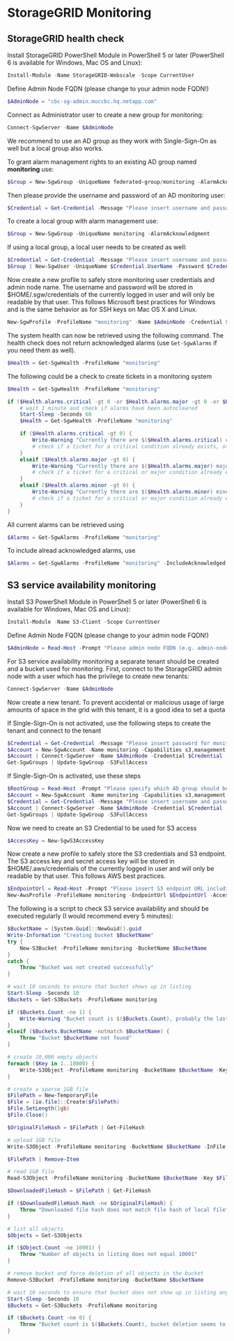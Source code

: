# StorageGRID Monitoring

## StorageGRID health check

Install StorageGRID PowerShell Module in PowerShell 5 or later (PowerShell 6 is available for Windows, Mac OS and Linux):

```powershell
Install-Module -Name StorageGRID-Webscale -Scope CurrentUser
```

Define Admin Node FQDN (please change to your admin node FQDN!)

```powershell
$AdminNode = "cbc-sg-admin.muccbc.hq.netapp.com"
```

Connect as Administrator user to create a new group for monitoring:

```powershell
Connect-SgwServer -Name $AdminNode
```

We recommend to use an AD group as they work with Single-Sign-On as well but a local group also works.

To grant alarm management rights to an existing AD group named **monitoring** use:

```powershell
$Group = New-SgwGroup -UniqueName federated-group/monitoring -AlarmAcknowledgment
```

Then please provide the username and password of an AD monitoring user:

```powershell
$Credential = Get-Credential -Message "Please insert username and password for AD monitoring user (username must be in format domain\username or username@domain)"
```

To create a local group with alarm management use:

```powershell
$Group = New-SgwGroup -UniqueName monitoring -AlarmAcknowledgment
```

If using a local group, a local user needs to be created as well:

```powershell
$Credential = Get-Credential -Message "Please insert username and password for local monitoring user"
$Group | New-SgwUser -UniqueName $Credential.UserName -Password $Credential.GetNetworkCredential().Password
```

Now create a new profile to safely store monitoring user credentials and admin node name. The username and password will be stored in $HOME/.sgw/credentials of the currently logged in user and will only be readable by that user. This follows Microsoft best practices for Windows and is the same behavior as for SSH keys on Mac OS X and Linux.

```powershell
New-SgwProfile -ProfileName "monitoring" -Name $AdminNode -Credential $Credential
```

The system health can now be retrieved using the following command. The health check does not return acknowledged alarms (use `Get-SgwAlarms` if you need them as well).

```powershell
$Health = Get-SgwHealth -ProfileName "monitoring"
```

The following could be a check to create tickets in a monitoring system

```powershell
$Health = Get-SgwHealth -ProfileName "monitoring"

if ($Health.alarms.critical -gt 0 -or $Health.alarms.major -gt 0 -or $Health.alarms.minir -gt 0) {
    # wait 1 minute and check if alarms have been autocleared
    Start-Sleep -Seconds 60
    $Health = Get-SgwHealth -ProfileName "monitoring"

    if ($Health.alarms.critical -gt 0) {
        Write-Warning "Currently there are $($Health.alarms.critical) critical alarms, opening a high priority ticket"
        # check if a ticket for a critical condition already exists, otherwise create a ticket with high priority (e.g. needs immediate attention)
    }
    elseif ($Health.alarms.major -gt 0) {
        Write-Warning "Currently there are $($Health.alarms.major) major alarms and no critical alarms, opening a medium priority ticket"
        # check if a ticket for a critical or major condition already exists, otherwise create a ticket with medium priority (e.g. needs attention as soon as possible during business hours)
    }
    elseif ($Health.alarms.minor -gt 0) {
        Write-Warning "Currently there are $($Health.alarms.minor) minor alarms and no major or critical alarms, opening a low priority ticket"
        # check if a ticket for a critical or major condition already exists, otherwise create a ticket with low priority (e.g. should be checked during business hours)
    }
}
```

All current alarms can be retrieved using

```powershell
$Alarms = Get-SgwAlarms -ProfileName "monitoring"
```

To include alread acknowledged alarms, use

```powershell
$Alarms = Get-SgwAlarms -ProfileName "monitoring" -IncludeAcknowledged 
```

## S3 service availability monitoring

Install S3 PowerShell Module in PowerShell 5 or later (PowerShell 6 is available for Windows, Mac OS and Linux):

```powershell
Install-Module -Name S3-Client -Scope CurrentUser
```

Define Admin Node FQDN (please change to your admin node FQDN!)

```powershell
$AdminNode = Read-Host -Prompt "Please admin node FQDN (e.g. admin-node.example.com)"
```

For S3 service availability monitoring a separate tenant should be created and a bucket used for monitoring. First, connect to the StorageGRID admin node with a user which has the privilege to create new tenants:

```powershell
Connect-SgwServer -Name $AdminNode
```

Now create a new tenant. To prevent accidental or malicious usage of large amounts of space in the grid with this tenant, it is a good idea to set a quota

If Single-Sign-On is not activated, use the following steps to create the tenant and connect to the tenant

```powershell
$Credential = Get-Credential -Message "Please insert password for monitoring tenant root user" -UserName "root"
$Account = New-SgwAccount -Name monitoring -Capabilities s3,management -UseAccountIdentitySource $false -AllowPlatformServices $false -Quota 1gb -Password $Credential.GetNetworkCredential().Password
$Account | Connect-SgwServer -Name $AdminNode -Credential $Credential
Get-SgwGroups | Update-SgwGroup -S3FullAccess
```

If Single-Sign-On is activated, use these steps

```powershell
$RootGroup = Read-Host -Prompt "Please specify which AD group should be granted root access for this tenant (you can use the same monitoring group)"
$Account = New-SgwAccount -Name monitoring -Capabilities s3,management -UseAccountIdentitySource $false -AllowPlatformServices $false -Quota 1gb -GrantRootAccessToGroup $RootGroup
$Credential = Get-Credential -Message "Please insert username and password for AD monitoring user (username must be in format domain\username or username@domain)"
$Account | Connect-SgwServer -Name $AdminNode -Credential $Credential
Get-SgwGroups | Update-SgwGroup -S3FullAccess
```

Now we need to create an S3 Credential to be used for S3 access

```powershell
$AccessKey = New-SgwS3AccessKey
```

Now create a new profile to safely store the S3 credentials and S3 endpoint. The S3 access key and secret access key will be stored in $HOME/.aws/credentials of the currently logged in user and will only be readable by that user. This follows AWS best practices.

```powershell
$EndpointUrl = Read-Host -Prompt "Please insert S3 endpoint URL including protocol and port (e.g. https://s3.example.com:8082)"
New-AwsProfile -ProfileName monitoring -EndpointUrl $EndpointUrl -AccessKey $AccessKey.accessKey -SecretKey $AccessKey.secretAccessKey
```

The following is a script to check S3 service availability and should be executed regularly (I would recommend every 5 minutes):

```powershell
$BucketName = [System.Guid]::NewGuid().guid
Write-Information "Creating bucket $BucketName"
try {
    New-S3Bucket -ProfileName monitoring -BucketName $BucketName
}
catch {
    Throw "Bucket was not created successfully"
}

# wait 10 seconds to ensure that bucket shows up in listing
Start-Sleep -Seconds 10
$Buckets = Get-S3Buckets -ProfileName monitoring

if ($Buckets.Count -ne 1) {
    Write-Warning "Bucket count is $($Buckets.Count), probably the last service availability check was interrupted or did not complete or Bucket creation did not succeed"
} 
elseif ($Buckets.BucketName -notmatch $BucketName) {
    Throw "Bucket $BucketName not found"
}

# create 10,000 empty objects
foreach ($Key in 1..10000) {
    Write-S3Object -ProfileName monitoring -BucketName $BucketName -Key $Key
}

# create a sparse 1GB file
$FilePath = New-TemporaryFile
$File = [io.file]::Create($FilePath)
$File.SetLength(1gb)
$File.Close()

$OriginalFileHash = $FilePath | Get-FileHash

# upload 1GB file
Write-S3Object -ProfileName monitoring -BucketName $BucketName -InFile $FilePath

$FilePath | Remove-Item

# read 1GB file
Read-S3Object -ProfileName monitoring -BucketName $BucketName -Key $FilePath.Name -OutFile $FilePath

$DownloadedFileHash = $FilePath | Get-FileHash

if ($DownloadedFileHash.Hash -ne $OriginalFileHash) {
    Throw "Downloaded file hash does not match file hash of local file"
}

# list all objects
$Objects = Get-S3Objects

if ($Object.Count -ne 10001) {
    Throw "Number of objects in listing does not equal 10001"
}

# remove bucket and force deletion of all objects in the bucket
Remove-S3Bucket -ProfileName monitoring -BucketName $BucketName

# wait 10 seconds to ensure that bucket does not show up in listing anymore
Start-Sleep -Seconds 10
$Buckets = Get-S3Buckets -ProfileName monitoring

if ($Buckets.Count -ne 0) {
    Throw "Bucket count is $($Buckets.Count), bucket deletion seems to have failed"
}
```